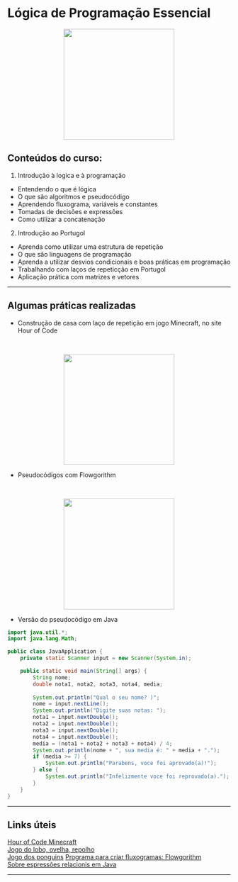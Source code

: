 # Lógica de Programação Essencial  

<p align="center">
	<img src="" width="250">
</p>

## Conteúdos do curso:  

1) Introdução à logica e à programação  
- Entendendo o que é lógica  
- O que são algoritmos e pseudocódigo  
- Aprendendo fluxograma, variáveis e constantes  
- Tomadas de decisões e expressões  
- Como utilizar a concatenação  
2) Introdução ao Portugol  
- Aprenda como utilizar uma estrutura de repetição  
- O que são linguagens de programação  
- Aprenda a utilizar desvios condicionais e boas práticas em
programação  
- Trabalhando com laços de repeticção em Portugol  
- Aplicação prática com matrizes e vetores

---

## Algumas práticas realizadas  

- Construção de casa com laço de repetição em jogo Minecraft, no site Hour of Code  
</br>

<p align="center">
	<img src="" width="250">
</p>  


- Pseudocódigos com Flowgorithm
</br>

<p align="center">
	<img src="" width="250">
</p> 

- Versão do pseudocódigo em Java 

```java
import java.util.*;
import java.lang.Math;

public class JavaApplication {
    private static Scanner input = new Scanner(System.in);

    public static void main(String[] args) {
        String nome;
        double nota1, nota2, nota3, nota4, media;
                
        System.out.println("Qual o seu nome? )";
        nome = input.nextLine();
        System.out.println("Digite suas notas: ");
        nota1 = input.nextDouble();
        nota2 = input.nextDouble();
        nota3 = input.nextDouble();
        nota4 = input.nextDouble();
        media = (nota1 + nota2 + nota3 + nota4) / 4;
        System.out.println(nome + ", sua media é: " + media + ".");
        if (media >= 7) {
            System.out.println("Parabens, voce foi aprovado(a)!");
        } else {
            System.out.println("Infelizmente voce foi reprovado(a).");
        }
    }
}
```  


---

## Links úteis  

[Hour of Code Minecraft](https://studio.code.org/s/mc/stage/1/puzzle/1)  
[Jogo do lobo, ovelha, repolho](https://www.proprofs.com/games/wolf-sheep-and-cabbage/)  
[Jogo dos ponguins](https://rachacuca.com.br/jogos/pinguins-numa-fria/) 
[Programa para criar fluxogramas: Flowgorithm](http://www.flowgorithm.org)  
[Sobre espressões relacionis em Java](https://runestone.academy/ns/books/published//Subgoals/WriteSelection/WorkedEx-1-WriteRelationalExpressions.html)  


---
